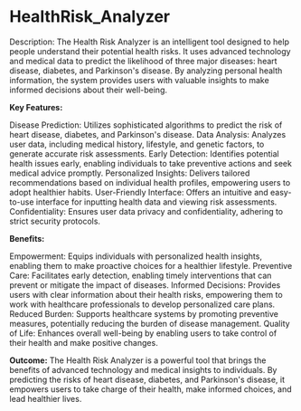 # HealthRisk_Analyzer
Description: The Health Risk Analyzer is an intelligent tool designed to help people understand their potential health risks. It uses advanced technology and medical data to predict the likelihood of three major diseases: heart disease, diabetes, and Parkinson's disease. By analyzing personal health information, the system provides users with valuable insights to make informed decisions about their well-being.

**Key Features:**

Disease Prediction: Utilizes sophisticated algorithms to predict the risk of heart disease, diabetes, and Parkinson's disease.
Data Analysis: Analyzes user data, including medical history, lifestyle, and genetic factors, to generate accurate risk assessments.
Early Detection: Identifies potential health issues early, enabling individuals to take preventive actions and seek medical advice promptly.
Personalized Insights: Delivers tailored recommendations based on individual health profiles, empowering users to adopt healthier habits.
User-Friendly Interface: Offers an intuitive and easy-to-use interface for inputting health data and viewing risk assessments.
Confidentiality: Ensures user data privacy and confidentiality, adhering to strict security protocols.

**Benefits:**

Empowerment: Equips individuals with personalized health insights, enabling them to make proactive choices for a healthier lifestyle.
Preventive Care: Facilitates early detection, enabling timely interventions that can prevent or mitigate the impact of diseases.
Informed Decisions: Provides users with clear information about their health risks, empowering them to work with healthcare professionals to develop personalized care plans.
Reduced Burden: Supports healthcare systems by promoting preventive measures, potentially reducing the burden of disease management.
Quality of Life: Enhances overall well-being by enabling users to take control of their health and make positive changes.


**Outcome:** The Health Risk Analyzer is a powerful tool that brings the benefits of advanced technology and medical insights to individuals. By predicting the risks of heart disease, diabetes, and Parkinson's disease, it empowers users to take charge of their health, make informed choices, and lead healthier lives.
